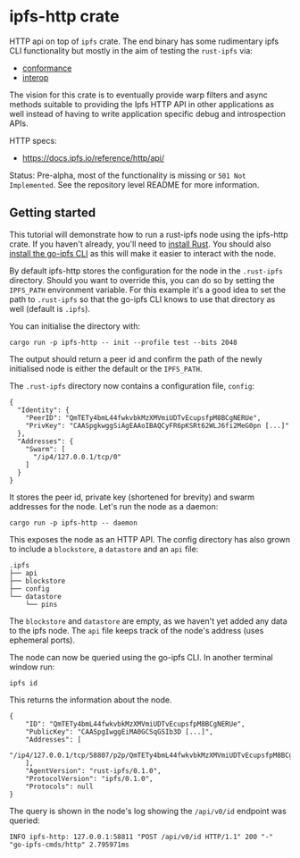 # ipfs-http crate

HTTP api on top of `ipfs` crate. The end binary has some rudimentary ipfs CLI
functionality but mostly in the aim of testing the `rust-ipfs` via:

 * [conformance](../conformance)
 * [interop](https://github.com/rs-ipfs/interop/)

The vision for this crate is to eventually provide warp filters and async
methods suitable to providing the Ipfs HTTP API in other applications as well
instead of having to write application specific debug and introspection APIs.

HTTP specs:

 * https://docs.ipfs.io/reference/http/api/

Status: Pre-alpha, most of the functionality is missing or `501 Not
Implemented`. See the repository level README for more information.

## Getting started

This tutorial will demonstrate how to run a rust-ipfs node using the ipfs-http
crate. If you haven't already, you'll need to [install
Rust](https://doc.rust-lang.org/stable/book/ch01-01-installation.html). You
should also [install the go-ipfs
CLI](https://docs.ipfs.io/install/command-line/) as this will make it easier to
interact with the node. 

By default ipfs-http stores the configuration for the node in the `.rust-ipfs`
directory. Should you want to override this, you can do so by setting the
`IPFS_PATH` environment variable. For this example it's a good idea to set the
path to `.rust-ipfs` so that the go-ipfs CLI knows to use that directory as
well (default is `.ipfs`). 

You can initialise the directory with: 

```
cargo run -p ipfs-http -- init --profile test --bits 2048
```

The output should return a peer id and confirm the path of the newly
initialised node is either the default or the `IPFS_PATH`.

The `.rust-ipfs` directory now contains a configuration file, `config`:

```
{
  "Identity": {
    "PeerID": "QmTETy4bmL44fwkvbkMzXMVmiUDTvEcupsfpM8BCgNERUe",
    "PrivKey": "CAASpgkwggSiAgEAAoIBAQCyFR6pKSRt62WLJ6fi2MeG0pn [...]" 
  },
  "Addresses": {
    "Swarm": [
      "/ip4/127.0.0.1/tcp/0"
    ]
  }
}
```

It stores the peer id, private key (shortened for brevity) and swarm addresses
for the node. Let's run the node as a daemon:

```
cargo run -p ipfs-http -- daemon
```

This exposes the node as an HTTP API. The config directory has also grown to
include a `blockstore`, a `datastore` and an `api` file:

```
.ipfs
├── api
├── blockstore
├── config
└── datastore
    └── pins
```

The `blockstore` and `datastore` are empty, as we haven't yet added any data to
the ipfs node. The `api` file keeps track of the node's address (uses ephemeral
ports). 

The node can now be queried using the go-ipfs CLI. In another terminal window
run:

```
ipfs id
```

This returns the information about the node. 

```
{
	"ID": "QmTETy4bmL44fwkvbkMzXMVmiUDTvEcupsfpM8BCgNERUe",
	"PublicKey": "CAASpgIwggEiMA0GCSqGSIb3D [...]",
	"Addresses": [
		"/ip4/127.0.0.1/tcp/58807/p2p/QmTETy4bmL44fwkvbkMzXMVmiUDTvEcupsfpM8BCgNERUe"
	],
	"AgentVersion": "rust-ipfs/0.1.0",
	"ProtocolVersion": "ipfs/0.1.0",
	"Protocols": null
}
```

The query is shown in the node's log showing the `/api/v0/id` endpoint was
queried:

```
INFO ipfs-http: 127.0.0.1:58811 "POST /api/v0/id HTTP/1.1" 200 "-" "go-ipfs-cmds/http" 2.795971ms
```


